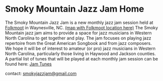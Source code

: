  # Smoky Mountain Jazz Jam Home
   
   The Smoky Mountain Jazz Jam is a new monthly jazz jam session held at <a href="https://www.folkmoot.org/">Folkmoot</a> in Waynesville, NC. <a href="https://maps.app.goo.gl/KduAxvnix88e4M369">(map with Folkmoot location here)</a>
   The Smoky Mountain jazz jam aims to provide a space for jazz musicians in Western North Carolina to get together and play. 
   The jam focuses on playing jazz repertoire from the Great American Songbook and from jazz composers.
   We hope it will be of interest to amateur (or pro) jazz musicians in Western North Carolina, particularly those living in Haywood and Jackson counties. 
   A partial list of tunes that will be played at each monthly jam session can be found here: <a href="jam_tunes.md">Jam Tunes</a>
    </main>
    <footer>
        <p>contact: smokyjazzjam@gmail.com</p>
